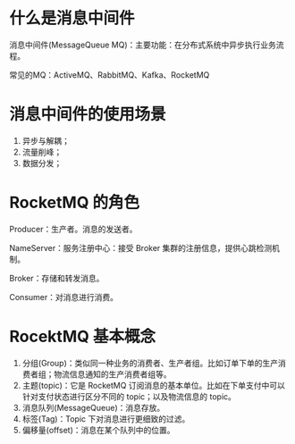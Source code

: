 # 什么是消息中间件

消息中间件(MessageQueue MQ)：主要功能：在分布式系统中异步执行业务流程。

常见的MQ：ActiveMQ、RabbitMQ、Kafka、RocketMQ

# 消息中间件的使用场景

1. 异步与解耦；
2. 流量削峰；
3. 数据分发；

# RocketMQ 的角色

Producer：生产者。消息的发送者。

NameServer：服务注册中心：接受 Broker 集群的注册信息，提供心跳检测机制。

Broker：存储和转发消息。

Consumer：对消息进行消费。

# RocektMQ 基本概念

1. 分组(Group)：类似同一种业务的消费者、生产者组。比如订单下单的生产消费者组；物流信息通知的生产消费者组等。
2. 主题(topic)：它是 RocketMQ 订阅消息的基本单位。比如在下单支付中可以针对支付状态进行区分不同的 topic；以及物流信息的 topic。
3. 消息队列(MessageQueue)：消息存放。
4. 标签(Tag)：Topic 下对消息进行更细致的过滤。
5. 偏移量(offset)：消息在某个队列中的位置。